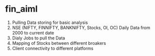 # fin_aiml

1. Pulling Data storing for basic analysis
2. NSE (NIFTY, FINNIFTY, BANKNIFTY, Stocks, OI, OC) Daily Data from 2000 to current date
3. Dialy Jobs to pull the Data
4. Mapping of Stocks between different broakers
5. Client connectivity to different platforms